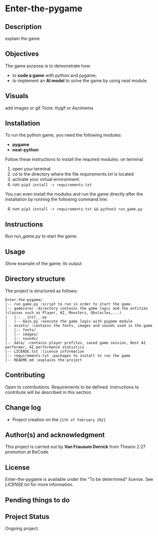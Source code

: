 # Enter-the-pygame

## Description
explain the game

## Objectives
The game purpose is to demonstrate how:
- to **code a game** with python and pygame;
- to implement an **AI model** to solve the game by using neat module.

## Visuals
add images or gif
Tools: ttygif or Asciinema

## Installation
To run the python game, you need the following modules:
- **pygame**
- **neat-python**

Follow these instructions to install the required modules: on terminal
1. open your terminal
2. cd to the directory where the file *requirements.txt* is located
3. activate your virtual environment.
4. run: 
```pip3 install -r requirements.txt```

You can even install the modules and run the game directly after the installation by running the following command line:

4. run:
```pip3 install -r requirements.txt && python3 run_game.py```

## Instructions
Run *run_game.py* to start the game.

## Usage
Show example of the game; its output

## Directory structure
The project is structured as follows:
```
Enter-the-pygame/
|-- run_game.py :script to run in order to start the game.
|-- gamecore/ :directory contains the game logic and the entities (classes such as Player, AI, Monsters, Obstacles,...)
|   |-- __init__.py
|   |-- main.py :execute the game logic with pygame module
|-- assets/ :contains the fonts, images and sounds used in the game
|   |-- fonts/
|   |-- images/
|   |-- sounds/
|-- data/ :contains player profiles, saved game session, Best AI performer, AI performance statistics
|-- LICENSE.txt :license information
|-- requirements.txt :packages to install to run the game
|-- README.md :explains the project
```
## Contributing
Open to contributions.
Requirements to be defined.
Instructions to contribute will be described in this section.

## Change log
- Project creation on the `21th of February 2021`

## Author(s) and acknowledgment
This project is carried out by **Van Frausum Derrick** from Theano 2.27 promotion at BeCode.

## License
Enter-the-pygame is available under the "To be determined" license. See *LICENSE.txt* for more information.

## Pending things to do

## Project Status
Ongoing project.

